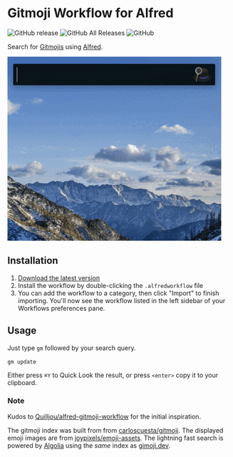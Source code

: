 # Gitmoji Workflow for Alfred

![GitHub release](https://img.shields.io/github/release/techouse/alfred-gitmoji.svg)
![GitHub All Releases](https://img.shields.io/github/downloads/techouse/alfred-gitmoji/total.svg)
![GitHub](https://img.shields.io/github/license/techouse/alfred-gitmoji.svg)


Search for [Gitmojis](https://gitmoji.dev) using [Alfred](https://www.alfredapp.com/).

![demo](demo.gif)

## Installation

1. [Download the latest version](https://github.com/techouse/alfred-gitmoji/releases/latest)
2. Install the workflow by double-clicking the `.alfredworkflow` file
3. You can add the workflow to a category, then click "Import" to finish importing. You'll now see the workflow listed in the left sidebar of your Workflows preferences pane.

## Usage

Just type `gm` followed by your search query.

```
gm update
```

Either press `⌘Y` to Quick Look the result, or press `<enter>` copy it to your clipboard.

### Note

Kudos to [Quilljou/alfred-gitmoji-workflow](https://github.com/Quilljou/alfred-gitmoji-workflow) for the initial inspiration.

The gitmoji index was built from from [carloscuesta/gitmoji](https://github.com/carloscuesta/gitmoji/blob/master/src/data/gitmojis.json). The displayed emoji images are from [joypixels/emoji-assets](https://github.com/joypixels/emoji-assets/tree/master/png/128).
The lightning fast search is powered by [Algolia](https://www.algolia.com) using the _same_ index as [gimoji.dev](https://gitmoji.dev).
